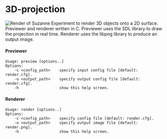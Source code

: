 # 3D-projection
![](https://github.com/hellux/3d-projection/examples/suzanne/suz_render.png "Render of Suzanne")
Experiment to render 3D objects onto a 2D surface. Previewer and renderer written in C. Previewer uses the SDL library to draw the projection in real time. Renderer uses the libpng library to produce an output image.

#### Previewer
```
Usage: preview [options..]
Options:
    -c <config_path>    specify input config file [default: render.cfg].
    -o <output_path>    specify output config file [default: render.cfg].
    -h                  show this help screen.
```

#### Renderer
```
Usage: render [options..]
Options:
    -c <config_path>    specify config file [default: render.cfg].
    -o <output_path>    specify output image file [default: render.png].
    -h                  show this help screen.
```
